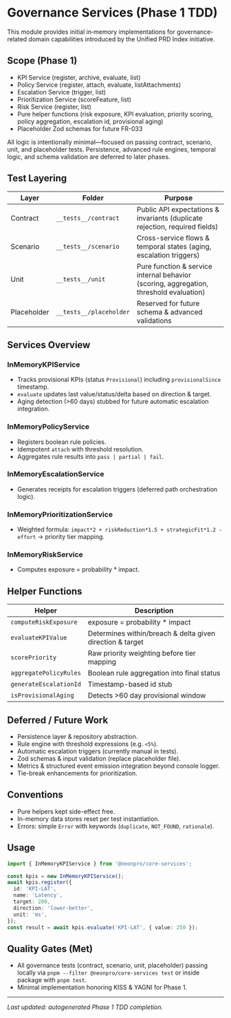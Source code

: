 # Governance Services (Phase 1 TDD)

This module provides initial in‑memory implementations for governance-related domain capabilities introduced by the Unified PRD Index initiative.

## Scope (Phase 1)

- KPI Service (register, archive, evaluate, list)
- Policy Service (register, attach, evaluate, listAttachments)
- Escalation Service (trigger, list)
- Prioritization Service (scoreFeature, list)
- Risk Service (register, list)
- Pure helper functions (risk exposure, KPI evaluation, priority scoring, policy aggregation, escalation id, provisional aging)
- Placeholder Zod schemas for future FR-033

All logic is intentionally minimal—focused on passing contract, scenario, unit, and placeholder tests. Persistence, advanced rule engines, temporal logic, and schema validation are deferred to later phases.

## Test Layering

| Layer       | Folder                  | Purpose                                                                                |
| ----------- | ----------------------- | -------------------------------------------------------------------------------------- |
| Contract    | `__tests__/contract`    | Public API expectations & invariants (duplicate rejection, required fields)            |
| Scenario    | `__tests__/scenario`    | Cross-service flows & temporal states (aging, escalation triggers)                     |
| Unit        | `__tests__/unit`        | Pure function & service internal behavior (scoring, aggregation, threshold evaluation) |
| Placeholder | `__tests__/placeholder` | Reserved for future schema & advanced validations                                      |

## Services Overview

### InMemoryKPIService

- Tracks provisional KPIs (status `Provisional`) including `provisionalSince` timestamp.
- `evaluate` updates last value/status/delta based on direction & target.
- Aging detection (>60 days) stubbed for future automatic escalation integration.

### InMemoryPolicyService

- Registers boolean rule policies.
- Idempotent `attach` with threshold resolution.
- Aggregates rule results into `pass | partial | fail`.

### InMemoryEscalationService

- Generates receipts for escalation triggers (deferred path orchestration logic).

### InMemoryPrioritizationService

- Weighted formula: `impact*2 + riskReduction*1.5 + strategicFit*1.2 - effort` → priority tier mapping.

### InMemoryRiskService

- Computes exposure = probability * impact.

## Helper Functions

| Helper                 | Description                                               |
| ---------------------- | --------------------------------------------------------- |
| `computeRiskExposure`  | exposure = probability * impact                           |
| `evaluateKPIValue`     | Determines within/breach & delta given direction & target |
| `scorePriority`        | Raw priority weighting before tier mapping                |
| `aggregatePolicyRules` | Boolean rule aggregation into final status                |
| `generateEscalationId` | Timestamp-based id stub                                   |
| `isProvisionalAging`   | Detects >60 day provisional window                        |

## Deferred / Future Work

- Persistence layer & repository abstraction.
- Rule engine with threshold expressions (e.g. `<5%`).
- Automatic escalation triggers (currently manual in tests).
- Zod schemas & input validation (replace placeholder file).
- Metrics & structured event emission integration beyond console logger.
- Tie-break enhancements for prioritization.

## Conventions

- Pure helpers kept side-effect free.
- In-memory data stores reset per test instantiation.
- Errors: simple `Error` with keywords (`duplicate`, `NOT_FOUND`, `rationale`).

## Usage

```ts
import { InMemoryKPIService } from '@neonpro/core-services';

const kpis = new InMemoryKPIService();
await kpis.register({
  id: 'KPI-LAT',
  name: 'Latency',
  target: 200,
  direction: 'lower-better',
  unit: 'ms',
});
const result = await kpis.evaluate('KPI-LAT', { value: 250 });
```

## Quality Gates (Met)

- All governance tests (contract, scenario, unit, placeholder) passing locally via `pnpm --filter @neonpro/core-services test` or inside package with `pnpm test`.
- Minimal implementation honoring KISS & YAGNI for Phase 1.

---

_Last updated: autogenerated Phase 1 TDD completion._
